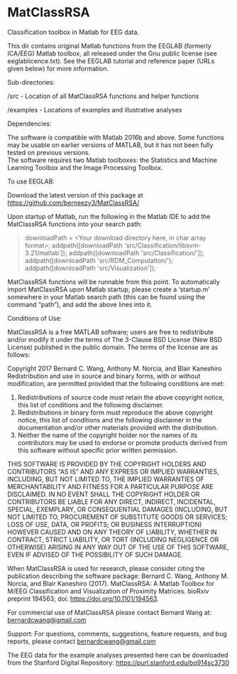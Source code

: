 # MatClassRSA
Classification toolbox in Matlab for EEG data.  

This dir contains original Matlab functions from the EEGLAB (formerly ICA/EEG)
Matlab toolbox, all released under the Gnu public license (see eeglablicence.txt). 
See the EEGLAB tutorial and reference paper (URLs given below) for more information.

Sub-directories:

/src - Location of all MatClassRSA functions and helper functions

/examples - Locations of examples and illustrative analyses

Dependencies:

The software is compatible with Matlab 2016b and above.  Some functions may be usable on earlier versions of MATLAB, 
but it has not been fully tested on previous versions.  
The software requires two Matlab toolboxes:  the Statistics and Machine Learning Toolbox and the Image Processing Toolbox.

To use EEGLAB: 

Download the latest version of this package at https://github.com/berneezy3/MatClassRSA/

Upon startup of Matlab, run the following in the Matlab IDE to add the MatClassRSA functions into your search path:

> downloadPath = <Your download directory here, in char array format>;
> addpath([downloadPath 'src/Classification/libsvm-3.21/matlab']);
> addpath([downloadPath 'src/Classification/']);
> addpath([downloadPath 'src/RDM_Computation/');
> addpath([downloadPath 'src/Visualization']);

MatClassRSA functions will be runnable from this point.  To automatically import MatClassRSA upon Matlab startup, 
please create a ‘startup.m’ somewhere in your Matlab search path (this can be found using the command “path”), 
and add the above lines into it.  

Conditions of Use:

MatClassRSA is a free MATLAB software; users are free to redistribute and/or modify it under the terms of 
The 3-Clause BSD License (New BSD License) published in the public domain.  The terms of the license are as follows:

Copyright 2017 Bernard C. Wang, Anthony M. Norcia, and Blair Kaneshiro
Redistribution and use in source and binary forms, with or without modification, are permitted provided that 
the following conditions are met:
1. Redistributions of source code must retain the above copyright notice, this list of conditions and the 
following disclaimer.
2. Redistributions in binary form must reproduce the above copyright notice, this list of conditions and 
the following disclaimer in the documentation and/or other materials provided with the distribution.
3. Neither the name of the copyright holder nor the names of its contributors may be used to endorse or 
promote products derived from this software without specific prior written permission.

THIS SOFTWARE IS PROVIDED BY THE COPYRIGHT HOLDERS AND CONTRIBUTORS “AS IS” AND ANY EXPRESS OR IMPLIED 
WARRANTIES, INCLUDING, BUT NOT LIMITED TO, THE IMPLIED WARRANTIES OF MERCHANTABILITY AND FITNESS FOR A 
PARTICULAR PURPOSE ARE DISCLAIMED. IN NO EVENT SHALL THE COPYRIGHT HOLDER OR CONTRIBUTORS BE LIABLE FOR 
ANY DIRECT, INDIRECT, INCIDENTAL, SPECIAL, EXEMPLARY, OR CONSEQUENTIAL DAMAGES (INCLUDING, BUT NOT LIMITED 
TO, PROCUREMENT OF SUBSTITUTE GOODS OR SERVICES; LOSS OF USE, DATA, OR PROFITS; OR BUSINESS INTERRUPTION) 
HOWEVER CAUSED AND ON ANY THEORY OF LIABILITY, WHETHER IN CONTRACT, STRICT LIABILITY, OR TORT (INCLUDING 
NEGLIGENCE OR OTHERWISE) ARISING IN ANY WAY OUT OF THE USE OF THIS SOFTWARE, EVEN IF ADVISED OF THE 
POSSIBILITY OF SUCH DAMAGE.


When MatClassRSA is used for research, please consider citing the publication describing the software package:
Bernard C. Wang, Anthony M. Norcia, and Blair Kaneshiro (2017). MatClassRSA: A Matlab Toolbox for M/EEG Classification 
and Visualization of Proximity Matrices. bioRxiv preprint 194563; doi: https://doi.org/10.1101/194563.

For commercial use of MatClassRSA please contact Bernard Wang at: bernardcwang@gmail.com

Support:
For questions, comments, suggestions, feature requests, and bug reports, please contact bernardcwang@gmail.com

The EEG data for the example analyses presented here can be downloaded from the Stanford Digital Repository: 
https://purl.stanford.edu/bq914sc3730
